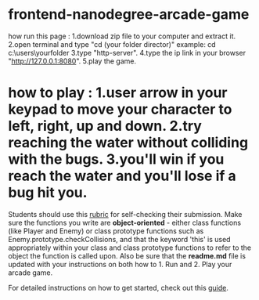 frontend-nanodegree-arcade-game
===============================
how run this page :
1.download zip file to your computer and extract it.
2.open terminal and type "cd (your folder director)" example: cd c:\users\yourfolder
3.type "http-server".
4.type the ip link in your browser "http://127.0.0.1:8080".
5.play the game.

how to play :
1.user arrow in your keypad to move your character to left, right, up and down.
2.try reaching the water without colliding with the bugs.
3.you'll win if you reach the water and you'll lose if a bug hit you.
===============================
Students should use this [rubric](https://review.udacity.com/#!/projects/2696458597/rubric) for self-checking their submission. Make sure the functions you write are **object-oriented** - either class functions (like Player and Enemy) or class prototype functions such as Enemy.prototype.checkCollisions, and that the keyword 'this' is used appropriately within your class and class prototype functions to refer to the object the function is called upon. Also be sure that the **readme.md** file is updated with your instructions on both how to 1. Run and 2. Play your arcade game.

For detailed instructions on how to get started, check out this [guide](https://docs.google.com/document/d/1v01aScPjSWCCWQLIpFqvg3-vXLH2e8_SZQKC8jNO0Dc/pub?embedded=true).
